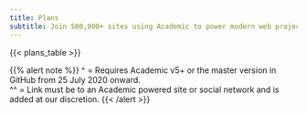 ```yaml
---
title: Plans
subtitle: Join 500,000+ sites using Academic to power modern web projects.
---
```


{{< plans_table >}}

{{% alert note %}}
   ^ = Requires Academic v5+ or the master version in GitHub from 25 July 2020 onward.  
  ^^ = Link must be to an Academic powered site or social network and is added at our discretion.
{{< /alert >}}

